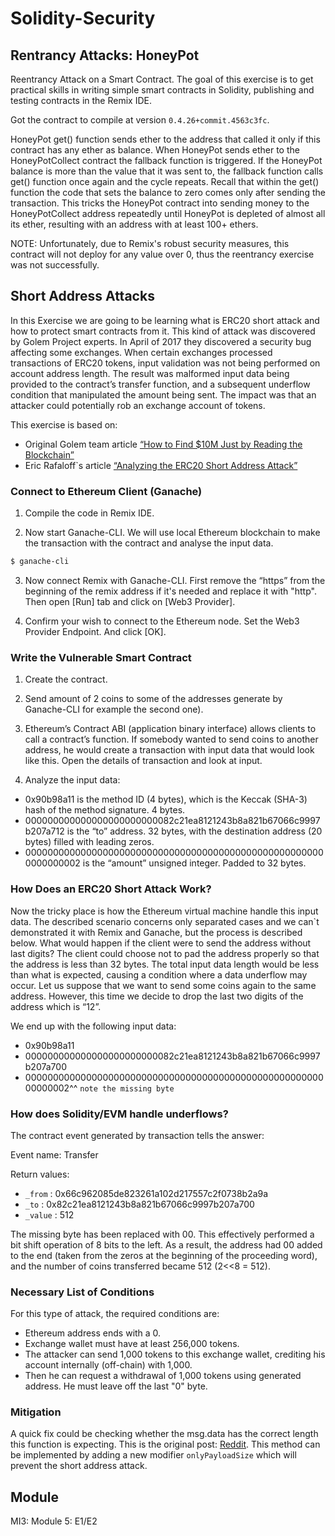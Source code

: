 # Solidity-Security

## Rentrancy Attacks: HoneyPot
Reentrancy Attack on a Smart Contract. The goal of this exercise is to get practical skills in writing simple smart contracts in Solidity, publishing and testing contracts in the Remix IDE.

Got the contract to compile at version `0.4.26+commit.4563c3fc`.

HoneyPot get() function sends ether to the address that called it only if this contract has any ether as balance. When HoneyPot sends ether to the HoneyPotCollect contract the fallback function is triggered. If the HoneyPot balance is more than the value that it was sent to, the fallback function calls get() function once again and the cycle repeats. Recall that within the get() function the code that sets the balance to zero comes only after sending the transaction. This tricks the HoneyPot contract into sending money to the HoneyPotCollect address repeatedly until HoneyPot is depleted of almost all its ether, resulting with an address with at least 100+ ethers.

NOTE: Unfortunately, due to Remix's robust security measures, this contract will not deploy for any value over 0, thus the reentrancy exercise was not successfully.

## Short Address Attacks
In this Exercise we are going to be learning what is ERC20 short attack and how to protect smart contracts from it. This kind of attack was discovered by Golem Project experts. In April of 2017 they discovered a security bug affecting some exchanges. When certain exchanges processed transactions of ERC20 tokens, input validation was not being performed on account address length. The result was malformed input data being provided to the contract’s transfer function, and a subsequent underflow condition that manipulated the amount being sent. The impact was that an attacker could potentially rob an exchange account of tokens.

This exercise is based on:
* Original Golem team article [“How to Find $10M Just by Reading the Blockchain”](https://blog.golemproject.net/how-to-find-10m-by-just-reading-blockchain-6ae9d39fcd95)
* Eric Rafaloff`s article [“Analyzing the ERC20 Short Address Attack”](https://ericrafaloff.com/analyzing-the-erc20-short-address-attack/)

### Connect to Ethereum Client (Ganache)
1. Compile the code in Remix IDE.

2. Now start Ganache-CLI. We will use local Ethereum blockchain to make the transaction with the contract and analyse the input data. 
```bash
$ ganache-cli
```
3. Now connect Remix with Ganache-CLI. First remove the “https” from the beginning of the remix address if it's needed and replace it with "http". Then open [Run] tab and click on [Web3 Provider].

4. Confirm your wish to connect to the Ethereum node. Set the Web3 Provider Endpoint. And click [OK].

### Write the Vulnerable Smart Contract
1. Create the contract.

2. Send amount of 2 coins to some of the addresses generate by Ganache-CLI for example the second one).

3. Ethereum’s Contract ABI (application binary interface) allows clients to call a contract’s function. If somebody wanted to send coins to another address, he would create a transaction with input data that would look like this. Open the details of transaction and look at input.

4. Analyze the input data:
* 0x90b98a11 is the method ID (4 bytes), which is the Keccak (SHA-3) hash of the method signature. 4 bytes.
* 000000000000000000000000082c21ea8121243b8a821b67066c9997b207a712 is the “to” address. 32 bytes, with the destination address (20 bytes) filled with leading zeros.
* 0000000000000000000000000000000000000000000000000000000000000002 is the “amount” unsigned integer. Padded to 32 bytes.

### How Does an ERC20 Short Attack Work?
Now the tricky place is how the Ethereum virtual machine handle this input data. The described scenario concerns only separated cases and we can`t demonstrated it with Remix and Ganache, but the process is described below. What would happen if the client were to send the address without last digits? The client could choose not to pad the address properly so that the address is less than 32 bytes. The total input data length would be less than what is expected, causing a condition where a data underflow may occur. Let us suppose that we want to send some coins again to the same address. However, this time we decide to drop the last two digits of the address which is “12”. 

We end up with the following input data:
* 0x90b98a11
* 000000000000000000000000082c21ea8121243b8a821b67066c9997b207a700
* 00000000000000000000000000000000000000000000000000000000000002^^ `note the missing byte`

### How does Solidity/EVM handle underflows? 
The contract event generated by transaction tells the answer:

Event name: Transfer

Return values:
* `_from` : 0x66c962085de823261a102d217557c2f0738b2a9a
* `_to` : 0x82c21ea8121243b8a821b67066c9997b207a700
* `_value` : 512

The missing byte has been replaced with 00. This effectively performed a bit shift operation of 8 bits to the left. As a result, the address had 00 added to the end (taken from the zeros at the beginning of the proceeding word), and the number of coins transferred became 512 (2<<8 = 512).

### Necessary List of Conditions
For this type of attack, the required conditions are:
* Ethereum address ends with a 0. 
* Exchange wallet must have at least 256,000 tokens. 
* The attacker can send 1,000 tokens to this exchange wallet, crediting his account internally (off-chain) with 1,000. 
* Then he can request a withdrawal of 1,000 tokens using generated address. He must leave off the last "0" byte. 

### Mitigation
A quick fix could be checking whether the msg.data has the correct length this function is expecting. This is the original post: [Reddit](https://www.reddit.com/r/ethereum/comments/63s917/worrysome_bug_exploit_with_erc20_token/dfwmhc3/). This method can be implemented by adding a new modifier `onlyPayloadSize` which will prevent the short address attack.

## Module
MI3: Module 5: E1/E2
